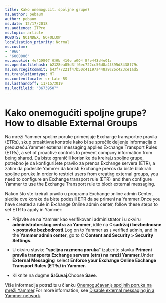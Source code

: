 ```yaml
---
title: Kako onemogućiti spoljne grupe?
ms.author: pebaum
author: pebaum
ms.date: 12/17/2018
ms.audience: ITPro
ms.topic: article
ROBOTS: NOINDEX, NOFOLLOW
localization_priority: Normal
ms.custom:
- "966"
- "6000006"
ms.assetid: 4e429507-039b-410e-a994-54b443d4e91e
ms.openlocfilehash: b2328ea85d3ff6ec722cc56d8a46395d8438f79c
ms.sourcegitcommit: b43f77221f47b50c41197a448a9c26c423ce1ad5
ms.translationtype: MT
ms.contentlocale: sr-Latn-RS
ms.lasthandoff: 11/15/2019
ms.locfileid: "36739507"
---
```

# <a name="how-to-disable-external-groups"></a><span data-ttu-id="8016f-102">Kako onemogućiti spoljne grupe?</span><span class="sxs-lookup"><span data-stu-id="8016f-102">How to disable External Groups</span></span>

<span data-ttu-id="8016f-103">Na mreži Yammer spoljne poruke primenjuje Exchange transportne pravila (ETRs), skup proaktivne kontrole kako bi se sprečilo deljenje informacija o preduzeću.</span><span class="sxs-lookup"><span data-stu-id="8016f-103">Yammer external messaging applies Exchange Transport Rules (ETRs), a set of proactive controls to prevent company information from being shared.</span></span> <span data-ttu-id="8016f-104">Da biste ograničili korisnike da kreiraju spoljne grupe, potrebno je da konfigurišete pravilo za prenos Exchange servera (ETR), a zatim da podesite Yammer da koristi Exchange prenos da biste blokirali spoljne poruke.</span><span class="sxs-lookup"><span data-stu-id="8016f-104">In order to restrict users from creating external groups, you need to configure an Exchange transport rule (ETR), and then configure Yammer to use the Exchange Transport rule to block external messaging.</span></span>
  
<span data-ttu-id="8016f-105">Nakon što ste kreirali pravilo u programu Exchange online admin Center, sledite ove korake da biste podesili ETR da se primeni na Yammer:</span><span class="sxs-lookup"><span data-stu-id="8016f-105">Once you have created a rule in Exchange Online admin center, follow these steps to set ETR to apply in Yammer:</span></span>
  
- <span data-ttu-id="8016f-106">Prijavite se na Yammer kao verifikovani administrator i u okviru **administratorskog centra za Yammer**, idite na C **sadržaj i bezbednosne \> postavke bezbednosti.**</span><span class="sxs-lookup"><span data-stu-id="8016f-106">Log on to Yammer as a verified admin, and in the **Yammer admin center**, go to C **Content and Security \> Security Settings.**</span></span>

- <span data-ttu-id="8016f-107">U okviru stavke **"spoljna razmena poruka**" izaberite stavku **Primeni pravila transporta Exchange servera (etrs) na mreži Yammer.**</span><span class="sxs-lookup"><span data-stu-id="8016f-107">Under **External Messaging**, select **Enforce your Exchange Online Exchange Transport Rules (ETRs) in Yammer.**</span></span>

- <span data-ttu-id="8016f-108">Kliknite na dugme **Sačuvaj**.</span><span class="sxs-lookup"><span data-stu-id="8016f-108">Choose **Save**.</span></span>

<span data-ttu-id="8016f-109">Više informacija potražite u članku [Onemogućavanje spoljnih poruka na mreži Yammer](https://docs.microsoft.com/yammer/work-with-external-users/disable-external-messaging).</span><span class="sxs-lookup"><span data-stu-id="8016f-109">For more information, see [Disable external messaging in a Yammer network](https://docs.microsoft.com/yammer/work-with-external-users/disable-external-messaging).</span></span>
  